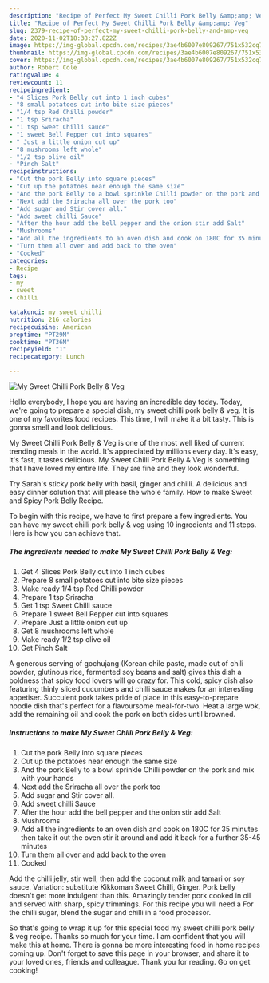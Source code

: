 ```yaml
---
description: "Recipe of Perfect My Sweet Chilli Pork Belly &amp;amp; Veg"
title: "Recipe of Perfect My Sweet Chilli Pork Belly &amp;amp; Veg"
slug: 2379-recipe-of-perfect-my-sweet-chilli-pork-belly-and-amp-veg
date: 2020-11-02T18:38:27.822Z
image: https://img-global.cpcdn.com/recipes/3ae4b6007e809267/751x532cq70/my-sweet-chilli-pork-belly-veg-recipe-main-photo.jpg
thumbnail: https://img-global.cpcdn.com/recipes/3ae4b6007e809267/751x532cq70/my-sweet-chilli-pork-belly-veg-recipe-main-photo.jpg
cover: https://img-global.cpcdn.com/recipes/3ae4b6007e809267/751x532cq70/my-sweet-chilli-pork-belly-veg-recipe-main-photo.jpg
author: Robert Cole
ratingvalue: 4
reviewcount: 11
recipeingredient:
- "4 Slices Pork Belly cut into 1 inch cubes"
- "8 small potatoes cut into bite size pieces"
- "1/4 tsp Red Chilli powder"
- "1 tsp Sriracha"
- "1 tsp Sweet Chilli sauce"
- "1 sweet Bell Pepper cut into squares"
- " Just a little onion cut up"
- "8 mushrooms left whole"
- "1/2 tsp olive oil"
- "Pinch Salt"
recipeinstructions:
- "Cut the pork Belly into square pieces"
- "Cut up the potatoes near enough the same size"
- "And the pork Belly to a bowl sprinkle Chilli powder on the pork and mix with your hands"
- "Next add the Sriracha all over the pork too"
- "Add sugar and Stir cover all."
- "Add sweet chilli Sauce"
- "After the hour add the bell pepper and the onion stir add Salt"
- "Mushrooms"
- "Add all the ingredients to an oven dish and cook on 180C for 35 minutes then take it out the oven stir it around and add it back for a further 35-45 minutes"
- "Turn them all over and add back to the oven"
- "Cooked"
categories:
- Recipe
tags:
- my
- sweet
- chilli

katakunci: my sweet chilli 
nutrition: 216 calories
recipecuisine: American
preptime: "PT29M"
cooktime: "PT36M"
recipeyield: "1"
recipecategory: Lunch

---
```



![My Sweet Chilli Pork Belly &amp; Veg](https://img-global.cpcdn.com/recipes/3ae4b6007e809267/751x532cq70/my-sweet-chilli-pork-belly-veg-recipe-main-photo.jpg)

Hello everybody, I hope you are having an incredible day today. Today, we're going to prepare a special dish, my sweet chilli pork belly &amp; veg. It is one of my favorites food recipes. This time, I will make it a bit tasty. This is gonna smell and look delicious.

My Sweet Chilli Pork Belly &amp; Veg is one of the most well liked of current trending meals in the world. It's appreciated by millions every day. It's easy, it's fast, it tastes delicious. My Sweet Chilli Pork Belly &amp; Veg is something that I have loved my entire life. They are fine and they look wonderful.

Try Sarah&#39;s sticky pork belly with basil, ginger and chilli. A delicious and easy dinner solution that will please the whole family. How to make Sweet and Spicy Pork Belly Recipe.


To begin with this recipe, we have to first prepare a few ingredients. You can have my sweet chilli pork belly &amp; veg using 10 ingredients and 11 steps. Here is how you can achieve that.

<!--inarticleads1-->

##### The ingredients needed to make My Sweet Chilli Pork Belly &amp; Veg:

1. Get 4 Slices Pork Belly cut into 1 inch cubes
1. Prepare 8 small potatoes cut into bite size pieces
1. Make ready 1/4 tsp Red Chilli powder
1. Prepare 1 tsp Sriracha
1. Get 1 tsp Sweet Chilli sauce
1. Prepare 1 sweet Bell Pepper cut into squares
1. Prepare  Just a little onion cut up
1. Get 8 mushrooms left whole
1. Make ready 1/2 tsp olive oil
1. Get Pinch Salt


A generous serving of gochujang (Korean chile paste, made out of chili powder, glutinous rice, fermented soy beans and salt) gives this dish a boldness that spicy food lovers will go crazy for. This cold, spicy dish also featuring thinly sliced cucumbers and chilli sauce makes for an interesting appetiser. Succulent pork takes pride of place in this easy-to-prepare noodle dish that&#39;s perfect for a flavoursome meal-for-two. Heat a large wok, add the remaining oil and cook the pork on both sides until browned. 

<!--inarticleads2-->

##### Instructions to make My Sweet Chilli Pork Belly &amp; Veg:

1. Cut the pork Belly into square pieces
1. Cut up the potatoes near enough the same size
1. And the pork Belly to a bowl sprinkle Chilli powder on the pork and mix with your hands
1. Next add the Sriracha all over the pork too
1. Add sugar and Stir cover all.
1. Add sweet chilli Sauce
1. After the hour add the bell pepper and the onion stir add Salt
1. Mushrooms
1. Add all the ingredients to an oven dish and cook on 180C for 35 minutes then take it out the oven stir it around and add it back for a further 35-45 minutes
1. Turn them all over and add back to the oven
1. Cooked


Add the chilli jelly, stir well, then add the coconut milk and tamari or soy sauce. Variation: substitute Kikkoman Sweet Chilli, Ginger. Pork belly doesn&#39;t get more indulgent than this. Amazingly tender pork cooked in oil and served with sharp, spicy trimmings. For this recipe you will need a For the chilli sugar, blend the sugar and chilli in a food processor. 

So that's going to wrap it up for this special food my sweet chilli pork belly &amp; veg recipe. Thanks so much for your time. I am confident that you will make this at home. There is gonna be more interesting food in home recipes coming up. Don't forget to save this page in your browser, and share it to your loved ones, friends and colleague. Thank you for reading. Go on get cooking!
